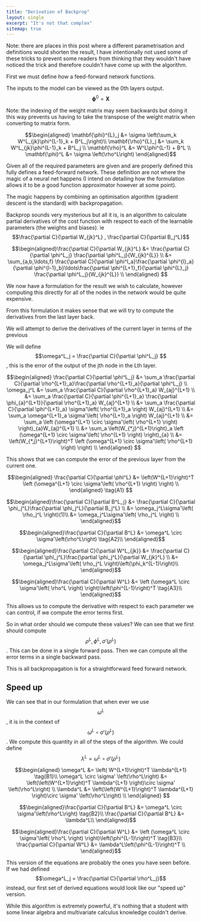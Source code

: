 ```yaml
---
title: "Derivation of Backprop"
layout: single
excerpt: "It's not that complex"
sitemap: true
---
```



Note: there are places in this post where a different parametrisation and definitions would shorten the result, I have intentionally not used some of these tricks to prevent some readers from thinking that they wouldn't have noticed the trick and therefore couldn't have come up with the algorithm.

First we must define how a feed-forward network functions.

The inputs to the model can be viewed as the 0th layers output. $$\mathbf{\phi}^0 = \mathbf{X}$$

Note: the indexing of the weight matrix may seem backwards but doing it this way prevents us having to take the transpose of the weight matrix when converting to matrix form.


$$\begin{aligned}
\mathbf{\phi}^{L}_j &= \sigma \left(\sum_k W^L_{jk}\phi^{L-1}_k   + B^L_j\right)\\
\mathbf{\rho}^{L}_j &= \sum_k W^L_{jk}\phi^{L-1}_k   + B^L_j \\
\mathbf{\rho}^L &= W^L\phi^{L-1} + B^L \\
\mathbf{\phi}^L &= \sigma \left(\rho^L\right)
\end{aligned}$$

Given all of the required parameters are given and are properly defined this fully defines a feed-forward network. These definition are not where the magic of a neural net happens (I intend on detailing how the formulation allows it to be a good function approximator however at some point).

The magic happens by combining an optimisation algorithm (gradient descent is the standard) with backpropagation.

Backprop sounds very mysterious but all it is, is an algorithm to calculate partial derivatives of the cost function with respect to each of the learnable parameters (the weights and biases). ie $$\frac{\partial C}{\partial W_{jk}^L} , \frac{\partial C}{\partial B_j^L}$$


$$\begin{aligned}\frac{\partial C}{\partial W_{jk}^L} &= \frac{\partial C}{\partial \phi^L_j} \frac{\partial \phi^L_j}{W_{jk}^{L}}  \\
&= \sum_{a,b,\ldots,f}  \frac{\partial C}{\partial \phi^l_a}\frac{\partial \phi^{l}_a}{\partial \phi^{l-1}_b}\ldots\frac{\partial \phi^{L+1}_f}{\partial \phi^{L}_j} \frac{\partial \phi^L_j}{W_{jk}^{L}}  \\
\end{aligned}
$$

We now have a formulation for the result we wish to calculate, however computing this directly for all of the nodes in the network would be quite expensive.

From this formulation it makes sense that we will try to compute the derivatives from the last layer back.

We will attempt to derive the derivatives of the current layer in terms of the previous

We will define $$\omega^L_j = \frac{\partial C}{\partial \phi^L_j} $$, this is the error of the output of the jth node in the Lth layer.

$$\begin{aligned} \frac{\partial C}{\partial \phi^L_j} &= \sum_a \frac{\partial C}{\partial \rho^{L+1}_a}\frac{\partial \rho^{L+1}_a}{\partial \phi^L_j} \\
\omega_j^L &= \sum_a \frac{\partial C}{\partial \rho^{L+1}_a} W_{aj}^{L+1} \\
&= \sum_a \frac{\partial C}{\partial \phi^{L+1}_a} \frac{\partial \phi_{a}^{L+1}}{\partial \rho^{L+1}_a} W_{aj}^{L+1} \\
&= \sum_a \frac{\partial C}{\partial \phi^{L+1}_a} \sigma'\left( \rho^{L+1}_a \right) W_{aj}^{L+1} \\
&= \sum_a \omega^{L+1}_a \sigma'\left( \rho^{L+1}_a \right) W_{aj}^{L+1} \\
&= \sum_a \left (\omega^{L+1} \circ \sigma'\left( \rho^{L+1} \right) \right)_{a}W_{aj}^{L+1} \\
&= \sum_a \left(W_{*,j}^{L+1}\right)_a \left (\omega^{L+1} \circ \sigma'\left( \rho^{L+1} \right) \right)_{a} \\
&= \left(W_{*,j}^{L+1}\right)^T \left (\omega^{L+1} \circ \sigma'\left( \rho^{L+1} \right) \right) \\
\end{aligned}
$$

This shows that we can compute the error of the previous layer from the current one.

$$\begin{aligned} \frac{\partial C}{\partial \phi^L} &= \left(W^{L+1}\right)^T \left (\omega^{L+1} \circ \sigma'\left( \rho^{L+1} \right) \right) \\
\end{aligned} \tag{A1}
$$


$$\begin{aligned}\frac{\partial C}{\partial B^L_j} &= \frac{\partial C}{\partial \phi_j^L}\frac{\partial \phi_j^L}{\partial B_j^L}  \\
&= \omega_j^L\sigma'\left( \rho_j^L \right)(1)\\
&= \omega_j^L\sigma'\left( \rho_j^L \right) \\
\end{aligned}$$

$$\begin{aligned}\frac{\partial C}{\partial B^L} &= \omega^L \circ \sigma'\left(\rho^L\right) \tag{A2}\\
\end{aligned}$$


$$\begin{aligned}\frac{\partial C}{\partial W^L_{jk}} &= \frac{\partial C}{\partial \phi_j^L}\frac{\partial \phi_j^L}{\partial W_{jk}^L}  \\
&= \omega_j^L\sigma'\left( \rho_j^L \right)\left(\phi_k^{L-1}\right)\\
\end{aligned}$$

$$\begin{aligned}\frac{\partial C}{\partial W^L} &= \left (\omega^L \circ \sigma'\left( \rho^L \right) \right)\left(\phi^{L-1}\right)^T \tag{A3}\\
\end{aligned}$$

This allows us to compute the derivative with respect to each parameter we can control, if we compute the error terms first.

So in what order should we compute these values? We can see that we first should compute $$\rho^L,\phi^L,\sigma'(\rho^L)$$. This can be done in a single forward pass. Then we can compute all the error terms in a single backward pass.

This is all backpropagation is for a straightforward feed forward network.

## Speed up

We can see that in our formulation that when ever we use $$\omega^L$$, it is in the context of $$\omega^L \circ \sigma' \left(\rho^L\right)$$. We compute this quantity in all of the steps of the algorithm. We could define $$\lambda^L = \omega^L \circ \sigma' \left(\rho^L\right)$$

$$\begin{aligned}
\omega^L &= \left( W^{L+1}\right)^T  \lambda^{L+1} \tag{B1}\\
\omega^L \circ \sigma' \left(\rho^L\right) &= \left(\left(W^{L+1}\right)^T \lambda^{L+1} \right)\circ \sigma' \left(\rho^L\right) \\
\lambda^L &= \left(\left(W^{L+1}\right)^T \lambda^{L+1} \right)\circ \sigma' \left(\rho^L\right) \\
\end{aligned}
$$


$$\begin{aligned}\frac{\partial C}{\partial B^L} &= \omega^L \circ \sigma'\left(\rho^L\right) \tag{B2}\\
\frac{\partial C}{\partial B^L} &= \lambda^L\\
\end{aligned}$$



$$\begin{aligned}\frac{\partial C}{\partial W^L} &= \left (\omega^L \circ \sigma'\left( \rho^L \right) \right)\left(\phi^{L-1}\right)^T \tag{B3}\\
\frac{\partial C}{\partial W^L} &= \lambda^L\left(\phi^{L-1}\right)^T \\
\end{aligned}$$


This version of the equations are probably the ones you have seen before. If we had defined $$\omega^L_j = \frac{\partial C}{\partial \rho^L_j}$$ instead, our first set of derived equations would look like our "speed up" version.

While this algorithm is extremely powerful, it's nothing that a student with some linear algebra and multivariate calculus knowledge couldn't derive.

